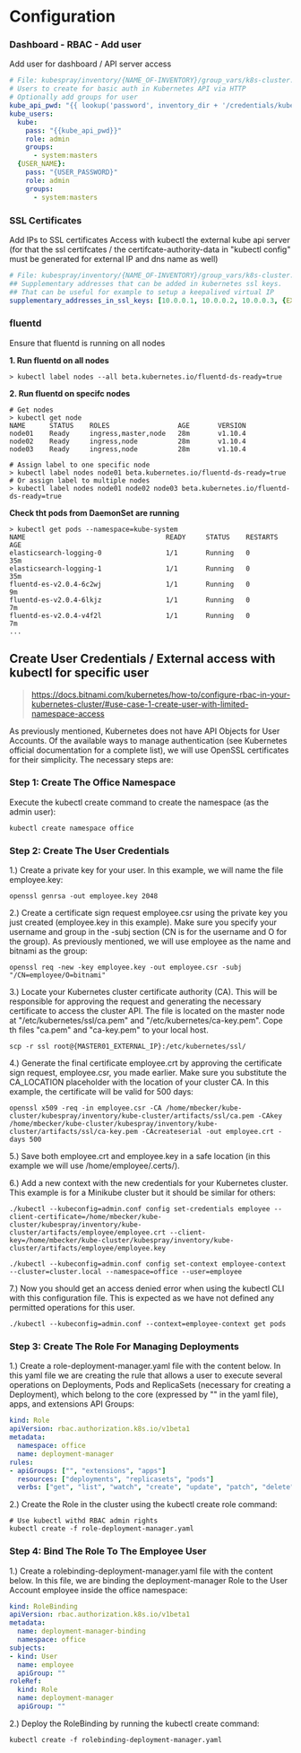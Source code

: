 # Configuration

### Dashboard - RBAC - Add user

Add user for dashboard / API server access

```yaml
# File: kubespray/inventory/{NAME_OF-INVENTORY}/group_vars/k8s-cluster.yml
# Users to create for basic auth in Kubernetes API via HTTP
# Optionally add groups for user
kube_api_pwd: "{{ lookup('password', inventory_dir + '/credentials/kube_user.creds length=15 chars=ascii_letters,digits') }}"
kube_users:
  kube:
    pass: "{{kube_api_pwd}}"
    role: admin
    groups:
      - system:masters
  {USER_NAME}:
    pass: "{USER_PASSWORD}"
    role: admin
    groups:
      - system:masters
```

### SSL Certificates

Add IPs to SSL certificates
Access with kubectl the external kube api server (for that the ssl certifcates / the certifcate-authority-data in "kubectl config" must be generated for external IP and dns name as well)

```yaml
# File: kubespray/inventory/{NAME_OF-INVENTORY}/group_vars/k8s-cluster.yml
## Supplementary addresses that can be added in kubernetes ssl keys.
## That can be useful for example to setup a keepalived virtual IP
supplementary_addresses_in_ssl_keys: [10.0.0.1, 10.0.0.2, 10.0.0.3, {EXTERNAl_IP_OF_API_SERVER}]
```

### fluentd

Ensure that fluentd is running on all nodes

**1. Run fluentd on all nodes**
```shell
> kubectl label nodes --all beta.kubernetes.io/fluentd-ds-ready=true
```

**2. Run fluentd on specifc nodes**
```shell
# Get nodes
> kubectl get node
NAME      STATUS    ROLES                 AGE       VERSION
node01    Ready     ingress,master,node   28m       v1.10.4
node02    Ready     ingress,node          28m       v1.10.4
node03    Ready     ingress,node          28m       v1.10.4

# Assign label to one specific node
> kubectl label nodes node01 beta.kubernetes.io/fluentd-ds-ready=true
# Or assign label to multiple nodes
> kubectl label nodes node01 node02 node03 beta.kubernetes.io/fluentd-ds-ready=true
```

**Check tht pods from DaemonSet are running**
```shell
> kubectl get pods --namespace=kube-system
NAME                                   READY     STATUS    RESTARTS   AGE
elasticsearch-logging-0                1/1       Running   0          35m
elasticsearch-logging-1                1/1       Running   0          35m
fluentd-es-v2.0.4-6c2wj                1/1       Running   0          9m
fluentd-es-v2.0.4-6lkjz                1/1       Running   0          7m
fluentd-es-v2.0.4-v4f2l                1/1       Running   0          7m
...
```
## Create User Credentials / External access with kubectl for specific user

> https://docs.bitnami.com/kubernetes/how-to/configure-rbac-in-your-kubernetes-cluster/#use-case-1-create-user-with-limited-namespace-access

As previously mentioned, Kubernetes does not have API Objects for User Accounts. Of the available ways to manage authentication (see Kubernetes official documentation for a complete list), we will use OpenSSL certificates for their simplicity. The necessary steps are:

### Step 1: Create The Office Namespace
Execute the kubectl create command to create the namespace (as the admin user):
```shell
kubectl create namespace office
```

### Step 2: Create The User Credentials

1.) Create a private key for your user. In this example, we will name the file employee.key:
```shell
openssl genrsa -out employee.key 2048
```

2.) Create a certificate sign request employee.csr using the private key you just created (employee.key in this example). Make sure you specify your username and group in the -subj section (CN is for the username and O for the group). As previously mentioned, we will use employee as the name and bitnami as the group:
```shell
openssl req -new -key employee.key -out employee.csr -subj "/CN=employee/O=bitnami"
```

3.) Locate your Kubernetes cluster certificate authority (CA). This will be responsible for approving the request and generating the necessary certificate to access the cluster API.
The file is located on the master node at "/etc/kubernetes/ssl/ca.pem" and "/etc/kubernetes/ca-key.pem".
Cope th files "ca.pem" and "ca-key.pem" to your local host.
```shell
scp -r ssl root@{MASTER01_EXTERNAL_IP}:/etc/kubernetes/ssl/
```

4.) Generate the final certificate employee.crt by approving the certificate sign request, employee.csr, you made earlier. Make sure you substitute the CA_LOCATION placeholder with the location of your cluster CA. In this example, the certificate will be valid for 500 days:
```shell
openssl x509 -req -in employee.csr -CA /home/mbecker/kube-cluster/kubespray/inventory/kube-cluster/artifacts/ssl/ca.pem -CAkey /home/mbecker/kube-cluster/kubespray/inventory/kube-cluster/artifacts/ssl/ca-key.pem -CAcreateserial -out employee.crt -days 500
```

5.) Save both employee.crt and employee.key in a safe location (in this example we will use /home/employee/.certs/).

6.) Add a new context with the new credentials for your Kubernetes cluster. This example is for a Minikube cluster but it should be similar for others:
```shell
./kubectl --kubeconfig=admin.conf config set-credentials employee --client-certificate=/home/mbecker/kube-cluster/kubespray/inventory/kube-cluster/artifacts/employee/employee.crt --client-key=/home/mbecker/kube-cluster/kubespray/inventory/kube-cluster/artifacts/employee/employee.key

./kubectl --kubeconfig=admin.conf config set-context employee-context --cluster=cluster.local --namespace=office --user=employee
```

7.) Now you should get an access denied error when using the kubectl CLI with this configuration file. This is expected as we have not defined any permitted operations for this user.
```shell
./kubectl --kubeconfig=admin.conf --context=employee-context get pods
```

### Step 3: Create The Role For Managing Deployments
1.) Create a role-deployment-manager.yaml file with the content below. In this yaml file we are creating the rule that allows a user to execute several operations on Deployments, Pods and ReplicaSets (necessary for creating a Deployment), which belong to the core (expressed by "" in the yaml file), apps, and extensions API Groups:
```yaml
kind: Role
apiVersion: rbac.authorization.k8s.io/v1beta1
metadata:
  namespace: office
  name: deployment-manager
rules:
- apiGroups: ["", "extensions", "apps"]
  resources: ["deployments", "replicasets", "pods"]
  verbs: ["get", "list", "watch", "create", "update", "patch", "delete"] # You can also use ["*"]
```

2.) Create the Role in the cluster using the kubectl create role command:
```shell
# Use kubectl withd RBAC admin rights
kubectl create -f role-deployment-manager.yaml
```

### Step 4: Bind The Role To The Employee User
1.) Create a rolebinding-deployment-manager.yaml file with the content below. In this file, we are binding the deployment-manager Role to the User Account employee inside the office namespace:
```yaml
kind: RoleBinding
apiVersion: rbac.authorization.k8s.io/v1beta1
metadata:
  name: deployment-manager-binding
  namespace: office
subjects:
- kind: User
  name: employee
  apiGroup: ""
roleRef:
  kind: Role
  name: deployment-manager
  apiGroup: ""
```

2.) Deploy the RoleBinding by running the kubectl create command:
```shell
kubectl create -f rolebinding-deployment-manager.yaml
```


